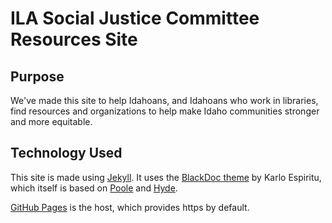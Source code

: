 # ILA Social Justice Committee Resources Site  

## Purpose  

We've made this site to help Idahoans, and Idahoans who work in libraries, find resources and organizations to help make Idaho communities stronger and more equitable.  

## Technology Used  

This site is made using [Jekyll](http://jekyllrb.com). It uses the [BlackDoc theme](http://karloespiritu.com/blackdoc/) by Karlo Espiritu, which itself is based on [Poole](http://getpoole.com) and [Hyde](http://hyde.getpoole.com).  

[GitHub Pages](https://pages.github.com) is the host, which provides https by default.  
